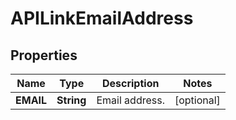 
# APILinkEmailAddress

## Properties
Name | Type | Description | Notes
------------ | ------------- | ------------- | -------------
**EMAIL** | **String** | Email address. |  [optional]



